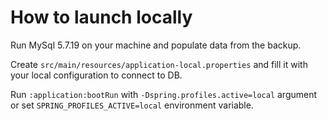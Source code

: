 # How to launch locally

Run MySql 5.7.19 on your machine and populate data from the backup. 

Create `src/main/resources/application-local.properties` and
fill it with your local configuration to connect to DB.

Run `:application:bootRun` with `-Dspring.profiles.active=local` argument or
set `SPRING_PROFILES_ACTIVE=local` environment variable.